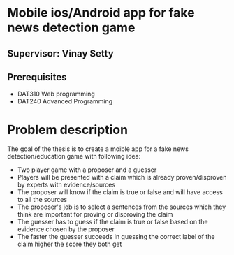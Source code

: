 # Mobile ios/Android app for fake news detection game

## Supervisor: Vinay Setty

## Prerequisites
  - DAT310 Web programming
  - DAT240 Advanced Programming

# Problem description

The goal of the thesis is to create a moible app for a fake news detection/education game with following idea:

  - Two player game with a proposer and a guesser
  - Players will be presented with a claim which is already proven/disproven by experts with evidence/sources
  - The proposer will know if the claim is true or false and will have access to all the sources
  - The proposer's job is to select a sentences from the sources which they think are important for proving or disproving the claim
  - The guesser has to guess if the claim is true or false based on the evidence chosen by the proposer
  - The faster the guesser succeeds in guessing the correct label of the claim higher the score they both get
